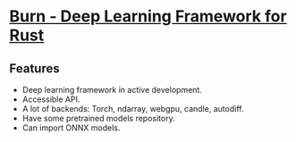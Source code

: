 # [Burn - Deep Learning Framework for Rust](https://www.youtube.com/watch?v=F-MNJU5Vn8A&list=PLeb33PCuqDde8NiI_am5g7b2WWnyggE5t&index=20)

## Features

- Deep learning framework in active development.
- Accessible API.
- A lot of backends: Torch, ndarray, webgpu, candle, autodiff.
- Have some pretrained models repository.
- Can import ONNX models.
